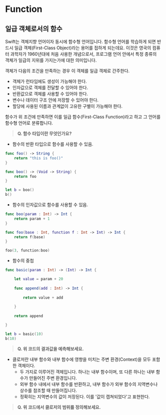 # **Function**


## 일급 객체로서의 함수

Swift는 객체지향 언어이자 동시에 함수형 언어입니다. 함수형 언어를 학습하게 되면 반드시 일급 객체(First-Class Object)라는 용어를 접하게 되는데요. 이것은 영국의 컴퓨터 과학자가 1960년대에 처음 사용한 개념으로서, 프로그램 언어 안에서 특정 종류의 객체가 일급의 지위를 가지는가에 대한 의미입니다.

객체가 다음의 조건을 만족하는 경우 이 객체를 일급 객체로 간주한다.

* 객체가 런타임에도 생성이 가능해야 한다.
* 인자값으로 객체를 전달할 수 있어야 한다.
* 반환값으로 객체를 사용할 수 있어야 한다.
* 변수나 데이터 구조 안에 저장할 수 있어야 한다.
* 할당에 사용된 이름과 관계없이 고유한 구별이 가능해야 한다.

함수가 위 조건에 만족하면 이를 일급 함수(First-Class Function)라고 하고 그 언어를 함수형 언어로 분류합니다.

>**Q. 함수 타입이란 무엇인가요?**

* 함수의 반환 타입으로 함수를 사용할 수 있음. 
```swift 
func foo() -> String {
	return "this is foo()"
}

func boo() -> (Void -> String) {
	return foo
}

let b = boo()
b()
```
* 함수의 인자값으로 함수를 사용할 수 있음.
```swift 
func boo(param : Int) -> Int {
	return param + 1
}

func foo(base : Int, function f : Int -> Int) -> Int {
	return f(base)
}

foo(3, function:boo)
```

* 함수의 중첩
```swift
func basic(param : Int) -> (Int) -> Int {

	let value = param + 20
    
    func append(add : Int) -> Int {
    
    	return value + add
    
    }
    
    return append

}

let b = basic(10)
b(10)
```

>**Q. 위 코드의 결과값을 예측해보세요.**

* 클로저란 내부 함수와 내부 함수에 영향을 미치는 주변 환경(Context)을 모두 포함한 객체이다.
	* 두 가지로 이루어진 객체입니다. 하나는 내부 함수이며, 또 다른 하나는 내부 함수가 만들어진 주변 환경입니다.
	* 외부 함수 내에서 내부 함수를 반환하고, 내부 함수가 외부 함수의 지역변수나 상수를 참조할 때 만들어집니다.
	* 정확히는 지역변수의 값이 저장된다. 이를 '값이 캡쳐되었다'고 표현한다.

>**Q. 위 코드에서 클로저의 범위를 정의해보세요.**

